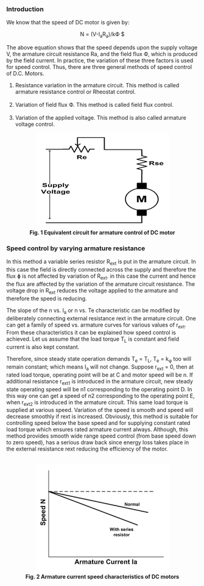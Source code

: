 ### Introduction

We know that the speed of DC motor is given by:<br>

<center>

N = (V-I<sub>a</sub>R<sub>a</sub>)/kФ $

</center>

The above equation shows that the speed depends upon the supply voltage V, the armature circuit resistance Ra, and the field flux Ф, which is produced by the field current. In practice, the variation of these three factors is used for speed control. Thus, there are three general methods of speed control of D.C. Motors.<br>

1. Resistance variation in the armature circuit. This method is called armature resistance control or Rheostat control.<br><br>
2. Variation of field flux Ф. This method is called field flux control.<br><br>
3. Variation of the applied voltage. This method is also called armature voltage control.

<center><b><img src="images/armaturecircuit.PNG" style="width:350px;height:250px"><br>
Fig. 1 Equivalent circuit for armature control of DC motor</b></center>

### Speed control by varying armature resistance

In this method a variable series resistor R<sub>ext</sub> is put in the armature circuit. In this case the field is directly connected across the supply and therefore 
the flux ɸ is not affected by variation of R<sub>ext</sub>. in this case the current and hence the flux are affected by the variation of the armature circuit resistance.
The voltage drop in R<sub>ext</sub> reduces the voltage applied to the armature and therefore the speed is reducing.
 
The slope of the n vs. I<sub>a</sub> or n vs. Te characteristic can be modified by deliberately connecting external resistance rext in the armature circuit. One can 
get a family of speed vs. armature curves for various values of r<sub>ext</sub>. From these characteristics it can be explained how speed control is achieved. Let us 
assume that the load torque T<sub>L</sub> is constant and field current is also kept constant.

Therefore, since steady state operation demands T<sub>e</sub> = T<sub>L</sub>, T<sub>e</sub> = k<sub>φ</sub> too will remain constant; which means I<sub>a</sub> will not change. Suppose r<sub>ext</sub> = 0, then at rated load torque, operating point will be at C and motor speed will be n. If additional resistance r<sub>ext1</sub> is introduced in the armature circuit, new steady state operating speed will be n1 corresponding to the operating point D. In this way one can get a speed of n2 corresponding to the operating point E, when r<sub>ext2</sub> is introduced in the armature circuit. This same load torque is supplied at various speed. Variation of the speed is smooth and speed will decrease smoothly if rext is increased. Obviously, this method is suitable for controlling speed below the base speed and for supplying constant rated load torque which ensures rated armature current always. Although, this method provides smooth wide range speed control (from base speed down to zero speed), has a serious draw back since energy loss takes place in the external 
resistance rext reducing the efficiency of the motor.<br><br>
 
<center><b><img src="images/Armaturechr.PNG" style="height=35em; width:25em;"><br>
Fig. 2 Armature current speed characteristics of DC motors</b></center>
